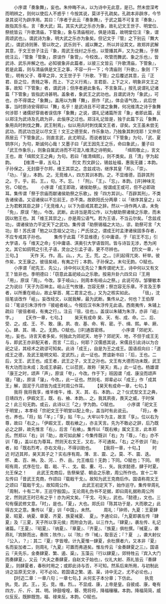 <!-- { "loadSidebar": true } -->
　　小序谓「奏象舞」，妄也。朱仲晦不从，以为诗中无此意，是已。然未尝深考而明辨之，则何以使后人不惑乎！今按其说，莫详于孔疏矣。孔疏本非辟序，今节录其说可为辟序用。其曰：「序者于此云『奏象舞』，于武之篇不可复言『奏象』，故指其乐名，言『奏大武』耳。其实大武之乐亦为象，故礼记文王世子、明堂位、祭统皆云『升歌清庙，下管象』，象与清庙相对，俱是诗篇，故明堂位注『象，谓周颂武也』。谓武诗为象，明大武之乐亦为象矣。但记文于『管』之下别云『舞大武』，谓武诗则箫、管以吹之，武乐则干、戚以舞之，所以并设其文。故郑并武解其意，于文王世子注云『象，周武王伐纣之乐也，以管播其声，又为之舞』，于祭统注云，『管象「管象」，原误作「象管」，今校改。，吹管而舞武、象之乐也』，皆武诗、武乐并解之也。必知彼象非此篇者，以彼三文皆云『升歌清庙，下管象』，若是此篇，则与清庙俱是文王之事，不容一升一下；今清庙则『升歌』，象则『下管』，明有父子、尊卑之异，文王世子于『升歌、下管』之后覆述其意，云『正君、臣之位，贵贱之等，而上、下之义行焉』，言君臣、上下之义，明象非文王之事，故知『下管象』者，谓武诗；但序者避此象名，不言象耳。」按孔说谓礼记诸篇「下管象」皆指武诗甚明。盖象者，象武王之武功也。且谓武诗为「象武」，可也，亦不得谓之「象舞」。盖用以为舞「舞」，原作「武」，体会语气改。，此后世事，当时原诗安得即以「舞」名乎！是武诗且不可谓之象舞，何况维清之诗于象舞何涉耶！诸儒好穿凿者误信序「象舞」之说，谓礼记诸篇所言「象」者即此篇，反以郑注为武诗及孔疏为非，此佞序之过也。郑注礼记皆是，独于此篇下云「象舞，象用兵时刺伐之舞，武王制焉」，似以用兵时刺伐属文王者，谬矣。文王虽未尝无武功，而武功岂足以尽文王！文王之德至矣，作乐象功，乃独象其刺伐耶！又仲尼燕居云「下管象武」，则直言武，此尤明证。而说者犹以「下管象」为句，「武、夏钥序兴」为句，斯诚何心哉！又墨子曰「武王因先王之乐，命曰象武」，董子曰「武王作象乐」，则象自属武诗而不可混入维清之诗明矣。
　　「缉熙敬止」，言文王也，故「缉熙文王之典」为句。若曰「维清缉熙」，则不类矣。且「清」字为起韵。
　　【维清一章，五句。】
　　烈文
烈文辟公，锡兹祉福，惠我无疆；本韵。子孙保之。无封靡于尔邦，维王其崇之。念兹戎功，继序其皇「邦」、「崇」、「功」、「皇」，本韵。之。无竞维人，四方其训本韵。之。不显维德，百辟其刑之。于。乎。前。王。，句。不。忘。！「刑」、「王」、「忘」，本韵。[评]神味无穷。○赋也。
　　小序谓「成王即政，诸侯助祭」。按谓成王或可，但不必即政耳。集传谓「祭于宗庙而献诸侯助祭之乐歌」。按「四方其训」、「百辟其刑」，不类告诸侯语。又诏诸侯以不忘前王，亦不类。故欧阳氏分两章：以「继序其皇之」以上为君敕其臣之辞；「无竞维人」以下为臣戒其君之辞。然以一诗作两人语，未免「免」，原误「勉」，今改。武断。此诗当是周公作，以为献助祭诸侯之乐歌，而未因以勉王也。其「维王其崇之」，亦是周公语气。若为王语，不当云尔矣。「念兹戎功」，谓诸侯协力平定天下之武功。集传谓「助祭锡福之大功」，谬。助祭可言「大功」耶！苏氏谓「勉之以念祖父之功」；严氏驳之，谓成王时孟津诸侯固多存者，不应专戒其子孙也。
　　集传于此篇「不显维德」引中庸语，于「前王不忘」引大学语，与「维天之命」引中庸语、淇奥引大学语皆同。皆与诗旨无涉，悉为闲文。其它如鸱鹗之引孔子语，灵台之引孟子语，更不尽辨也。
　　【烈文一章，十三句。】
　　天作
天。作。高。山。，大。王。荒。之。。[评]起得兀突、轩举。彼作矣，文王康之。彼徂矣岐，有夷之行；本韵。子孙保之。末句无韵。○赋也。
　　小序谓「祀先王、先公」，诗中何以无先公？集传谓祀大王，诗中何以又有文王？皆非也。季明德曰：「窃意此盖祀岐山之乐歌。按易升卦六四爻曰『王用「用」，原误「周」，今改。享于岐山』，则周本有岐山之祭。」此说可存。邹肇敏本之为说曰「天子为百神主。岐山王气攸锺，岂容无祭；祭岂容无乐章。不言及王季者，以所重在岐山，故止挈首、尾二君言之也。」又为之核实如此。
　　「徂」，沈括笔谈改作「岨」。妄改经文，以就我解，最为武断。集传从之，何也？王伯厚曰：「笔谈引朱浮传作『彼岨者岐』。今按后汉书朱浮传无此语。西南夷传，朱辅上疏曰『彼徂者岐，有夷之行』。注云『徂，往也』。盖误以朱辅为朱浮，亦非『岨』字。」
　　【天作一章，七句。】
　　昊天有成命
昊、天、有、成、命。二、后、受、之。成、王、不、敢、康。夙、夜、基、命、宥、密。于、缉、熙。单、厥、心。肆、其、靖、之。无韵。○赋也。[评]通首密练。
　　　小序谓「郊祀天、地」，妄也。诗言天者多矣，何独此为郊祀天、地乎？郊祀天、地，不但于成王无与，即武王亦非配天者，而言「二后」，何耶？汉儒惑其说，宋儒且引此诗以为合祀之证，其经术之疏谬可知矣。此诗「成王」，自是为王之成王。国语叔向曰：「道成王之德，及武王能明文昭、定武烈。」此一证也。贾谊新书曰：「后，王也。二后，文王、武王也。成王者，武王之子，文王之孙也。文王有大德而功未既，武王有大功而治未成；及成王承嗣，仁以莅民，故称『昊天』焉。」此一证也。杨雄谓「康王之时，颂声「声」，原误「夸」，今改。作于下」班因谓「成、康没而颂声寝」「寝」，原误「寖」，今改。，此一证也。然则毛、郑辈必以「成王」作「成其王」解，固泥于凡颂皆为成王时周公作耳。
　　【昊天有成命一章，七句。】
　　我将
我将我享，维羊维牛，维、天、其、右、本韵。、之？仪式型文王之典，日靖四方，伊嘏文王，既、右、飨、本韵。、之。我其夙夜，畏天之威，于时保之！此三句无韵。或云，此诗以三「之」字为韵。○赋也。
　　小序谓「祀文王于明堂」，本孝经「宗祀文王于明堂以配上帝」，盖当时有此说云。
　　「将」，奉也，养也。「将」贴「羊」；「享」贴「牛」。大牢以牛为主，故言「享」。位以右为尊，故曰「右之」。「伊嘏文王，既右飨之」，亦主天言。先为不敢必之辞，后乃既必之之辞，故先惟言「右」，后言「右飨」。集传以「既右飨」属文王言，此本郑氏。然郑以「右」训「助」，故可如此解；今集传既训「右」为「尊」，「右」亦不训「尊」，盖以右为尊耳。然则天右文王，又右，不可通矣。「右」之不依训「助」者，如「既右烈考，亦右文母」，不得训助也。
　　【我将一章，十句。】
　　时迈
时迈其邦，昊天其子之？实右序有周。薄、言、震、之。莫、不、震、迭。怀、柔、百、神。及、河、、乔、岳。允王维后！无韵；下同。○赋也；下同。
明昭有周，式序在位，载、戢、干、、戈。载、櫜、弓、、矢。我求懿德，肆于时夏。允王保之！
　　此武王克商后，告祭柴望、朝会之乐歌，周公所作也。宣十二年左传曰「昔武王克商，作颂曰『载戢干戈』。故知为武王克商后作。国语称周文王之颂曰「载戢干戈」，故知周公作。
　　此武王初定天下，始作巡守。集传举周礼「周制，十有二年，王巡守殷国」。无论周礼伪书不足据，即曰周礼据称周公所定，然则武王时已有之乎！亦为闲文矣。「干戈、弓矢」，武也。「懿德」，文也。三句有偃武修文意。「时」，是也。「夏」，大也。郑氏曰「陈其功于是，大而歌之」此得古文之意。集传以「夏」训「中国」，未然。
　　周礼：「钟师，九夏：王夏肆夏、昭夏、纳夏、章夏、齐夏、族夏祴夏、　夏」。予通论曰，「九夏即袭左传『肆夏』及『三夏，天子所以享元侯』而附会为说。以三作九。『肆夏』，袭左传、礼记诸篇。『王夏』、『昭夏』、『纳夏』、『章夏』、『齐夏』、『族夏』俱杜撰。『祴夏』，袭燕礼『宾醉而出，奏陔；陔作』，以『陔』作『祴』，取音近；『？夏　』，袭大射仪『公入，？』：其二『夏』字皆增。计九夏惟一肆夏，余杜撰者六，又本非『夏』名而妄加者二，则周礼『九夏』可置而弗道矣。惟左传云『金奏肆夏之三』，国语云『夫先乐，金奏肆夏、繁、遏、渠』，玉藻云『行以肆夏』，郊特牲云『宾入大门而奏肆夏』，又云『大夫之奏肆夏，自赵文子始也』，仪礼大射、燕礼皆云『奏肆夏』，则肆夏者，春秋时用之；或即此诗与否，不可知。然系后来所用，与初制此诗之旨原无交涉，可不必论。若国语之繁、遏、渠，诗中无之，尤不必论也。」
　　【时迈二章：一章八句；一章七句。】从何玄子本分章；下仿此。
　　执竞
执。竞。武。王。，无。竞。维。烈。。不显成、康，上帝是皇。自彼成、康，奄有四方，斤、斤、其、明。钟鼓喤喤，磬、筦将将，降福穰穰。本韵。降福简简，威仪反反。既醉既饱，福、禄来反。本韵。○赋也。
